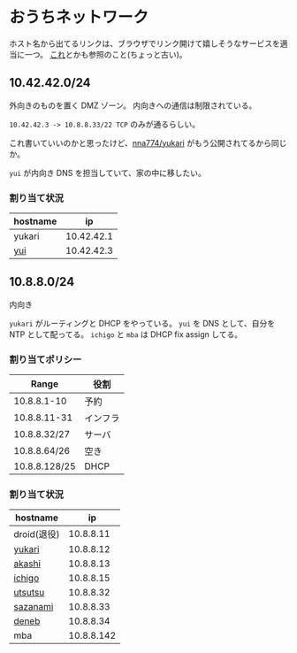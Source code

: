 # おうちネットワーク

ホスト名から出てるリンクは、ブラウザでリンク開けて嬉しそうなサービスを適当に一つ。
[これ](https://gist.github.com/nna774/c28c8c908a9feea4e44d)とかも参照のこと(ちょっと古い)。

## 10.42.42.0/24

外向きのものを置く DMZ ゾーン。
内向きへの通信は制限されている。

`10.42.42.3 -> 10.8.8.33/22 TCP` のみが通るらしい。

これ書いていいのかと思ったけど、[nna774/yukari](https://github.com/nna774/yukari/) がもう公開されてるから同じか。

`yui` が内向き DNS を担当していて、家の中に移したい。

### 割り当て状況

|hostname|ip|
|----|------|
|yukari|10.42.42.1|
|[yui](https://yui.nna774.net/)|10.42.42.3|

## 10.8.8.0/24

内向き

`yukari` がルーティングと DHCP をやっている。
`yui` を DNS として、自分を NTP として配ってる。
`ichigo` と `mba` は DHCP fix assign してる。

### 割り当てポリシー

|Range|役割|
|---|---|
|10.8.8.1-10|予約|
|10.8.8.11-31|インフラ|
|10.8.8.32/27|サーバ|
|10.8.8.64/26|空き|
|10.8.8.128/25|DHCP|

### 割り当て状況

|hostname|ip|
|----|------|
|droid(退役)|10.8.8.11|
|[yukari](http://yukari.nna774.net/)|10.8.8.12|
|[akashi](https://akashi.nna774.net/)|10.8.8.13|
|[ichigo](http://ichigo.nna774.net/)|10.8.8.15|
|[utsutsu](http://utsutsu.nna774.net/)|10.8.8.32|
|[sazanami](http://sazanami.nna774.net:8000)|10.8.8.33|
|[deneb](https://10.8.8.34/)|10.8.8.34|
|mba|10.8.8.142|
